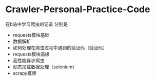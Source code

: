 # Crawler-Personal-Practice-Code

在b站中学习爬虫的记录
分别是：
  - requests模块基础
  - 数据解析 
  - 如何处理在爬虫过程中遇到的验证码（验证码）
  - requests模块高级
  - 高性能异步爬虫
  - 动态加载数据处理（selenium）
  - scrapy框架
